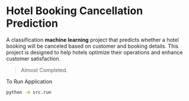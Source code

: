 Hotel Booking Cancellation Prediction
=====================================
A classification **machine learning** project that predicts whether a hotel booking will be canceled based on customer and booking details. This project is designed to help hotels optimize their operations and enhance customer satisfaction.

>Almost Completed.

To Run Application
```bash
python -m src.run
```
